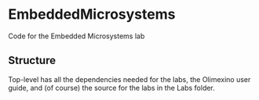 # EmbeddedMicrosystems
Code for the Embedded Microsystems lab

## Structure
Top-level has all the dependencies needed for the labs, the Olimexino user guide, and  (of course) the source for the labs in the Labs folder.
